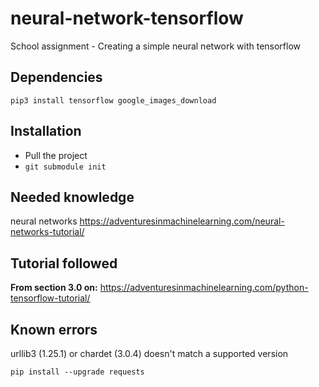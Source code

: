 # neural-network-tensorflow
School assignment - Creating a simple neural network with tensorflow

## Dependencies
``pip3 install tensorflow google_images_download``

## Installation
- Pull the project
- ``git submodule init``

## Needed knowledge
neural networks
https://adventuresinmachinelearning.com/neural-networks-tutorial/

## Tutorial followed
**From section 3.0 on:** https://adventuresinmachinelearning.com/python-tensorflow-tutorial/

## Known errors

urllib3 (1.25.1) or chardet (3.0.4) doesn't match a supported version
```shell script
pip install --upgrade requests
```
